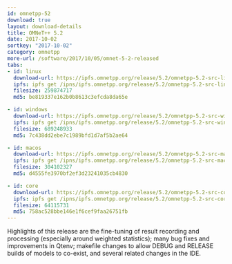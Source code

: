 ```yaml
---
id: omnetpp-52
download: true
layout: download-details
title: OMNeT++ 5.2
date: 2017-10-02
sortkey: "2017-10-02"
category: omnetpp
more-url: /software/2017/10/05/omnet-5-2-released
tabs:
- id: linux
  download-url: https://ipfs.omnetpp.org/release/5.2/omnetpp-5.2-src-linux.tgz
  ipfs: ipfs get /ipns/ipfs.omnetpp.org/release/5.2/omnetpp-5.2-src-linux.tgz
  filesize: 259874717
  md5: be819337e162b0b8613c3efcda8da65e

- id: windows
  download-url: https://ipfs.omnetpp.org/release/5.2/omnetpp-5.2-src-windows.zip
  ipfs: ipfs get /ipns/ipfs.omnetpp.org/release/5.2/omnetpp-5.2-src-windows.zip
  filesize: 689248933
  md5: 7c438dd2ebe7c1989bfd1d7af5b2ae64

- id: macos
  download-url: https://ipfs.omnetpp.org/release/5.2/omnetpp-5.2-src-macosx.tgz
  ipfs: ipfs get /ipns/ipfs.omnetpp.org/release/5.2/omnetpp-5.2-src-macosx.tgz
  filesize: 304102327
  md5: d4555fe3970bf2ef3d23241035cb4830

- id: core
  download-url: https://ipfs.omnetpp.org/release/5.2/omnetpp-5.2-src-core.tgz
  ipfs: ipfs get /ipns/ipfs.omnetpp.org/release/5.2/omnetpp-5.2-src-core.tgz
  filesize: 64115731
  md5: 758ac528bbe146e1f6cef9faa26751fb
---
```


Highlights of this release are the fine-tuning of result recording and
processing (especially around weighted statistics); many bug fixes and
improvements in Qtenv; makefile changes to allow DEBUG and RELEASE builds of
models to co-exist, and several related changes in the IDE.
